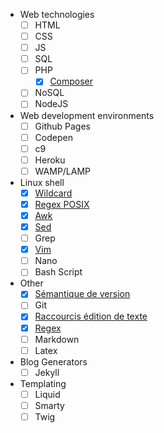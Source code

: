 ---
---

- Web technologies
  - [ ] HTML
  - [ ] CSS
  - [ ] JS
  - [ ] SQL
  - [ ] PHP
    - [x] [Composer](composer.md)
  - [ ] NoSQL
  - [ ] NodeJS

- Web development environments
  - [ ] Github Pages
  - [ ] Codepen
  - [ ] c9
  - [ ] Heroku
  - [ ] WAMP/LAMP

- Linux shell
  - [x] [Wildcard](wildcard.md)
  - [x] [Regex POSIX](regex-posix.md)
  - [x] [Awk](awk.md)
  - [x] [Sed](sed.md)
  - [ ] Grep
  - [x] [Vim](vim.md)
  - [ ] Nano
  - [ ] Bash Script

- Other
  - [x] [Sémantique de version](semver.md)
  - [ ] Git
  - [x] [Raccourcis édition de texte](text-editing.md)
  - [x] [Regex](regex.md)
  - [ ] Markdown
  - [ ] Latex

- Blog Generators
  - [ ] Jekyll

- Templating
  - [ ] Liquid
  - [ ] Smarty
  - [ ] Twig
